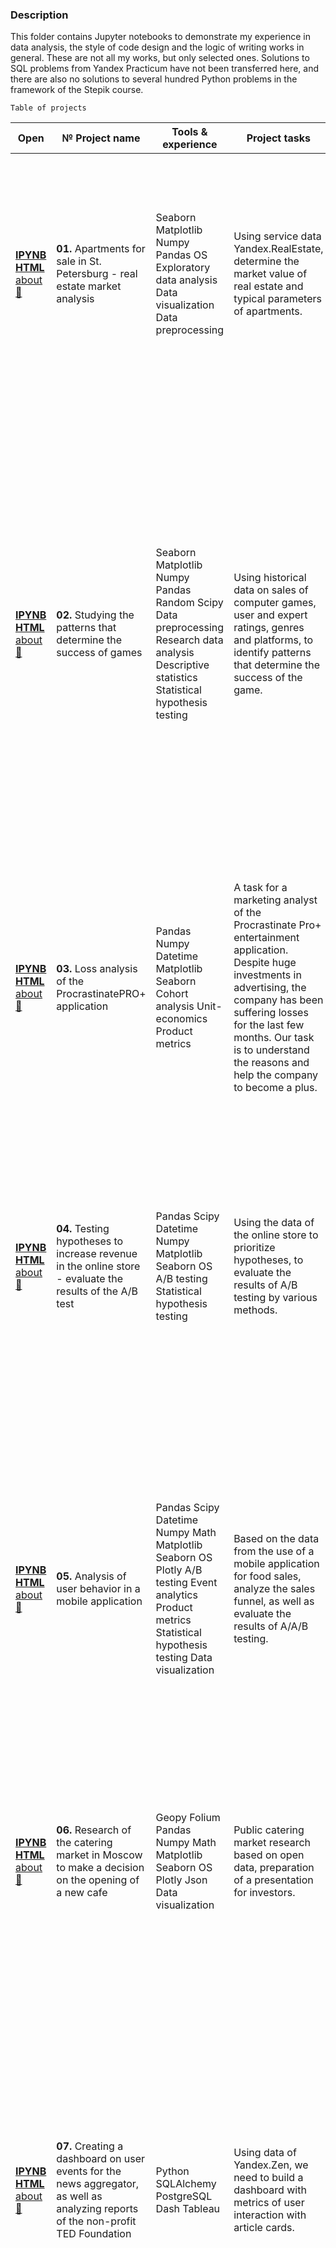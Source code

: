 ### Description
This folder contains Jupyter notebooks to demonstrate my experience in data analysis, the style of code design and the logic of writing works in general. These are not all my works, but only selected ones. Solutions to SQL problems from Yandex Practicum have not been transferred here, and there are also no solutions to several hundred Python problems in the framework of the Stepik course.

	Table of projects	

| Open | № Project name | Tools & experience | Project tasks | Project description |
| ------------ | ------------ | ------------ | ------------ | ------------ |
| [**IPYNB**](01.Apartments_for_sale_in_St.Petersburg_-_real_estate_market_analysis/01.Apartments_for_sale_in_St.Petersburg_-_real_estate_market_analysis.ipynb) [**HTML**](01.Apartments_for_sale_in_St.Petersburg_-_real_estate_market_analysis/01.Apartments_for_sale_in_St.Petersburg_-_real_estate_market_analysis.html) [about:page_facing_up:](01.Apartments_for_sale_in_St.Petersburg_-_real_estate_market_analysis/01.about.md) | **01.** Apartments for sale in St. Petersburg - real estate market analysis | Seaborn Matplotlib Numpy Pandas OS Exploratory data analysis Data visualization Data preprocessing | Using service data Yandex.RealEstate, determine the market value of real estate and typical parameters of apartments. | Based on Yandex.RealEstate data market value of various types of real estate objects, typical parameters of apartments, depending on the distance from the center, are determined. Data preprocessing was carried out and new data have been added. Histograms, boxplots, and scatter diagrams were built. |
| [**IPYNB**](02.Studying_laws_that_determine_success_of_games/02.Studying_laws_that_determine_success_of_games.ipynb) [**HTML**](02.Studying_laws_that_determine_success_of_games/02.Studying_laws_that_determine_success_of_games.html) [about:page_facing_up:](02.Studying_laws_that_determine_success_of_games/02.about.md) | **02.** Studying the patterns that determine the success of games | Seaborn Matplotlib Numpy Pandas Random Scipy Data preprocessing Research data analysis Descriptive statistics Statistical hypothesis testing | Using historical data on sales of computer games, user and expert ratings, genres and platforms, to identify patterns that determine the success of the game. | The parameters determining the success of the game in different regions of the world are revealed. Based on that, a report has been prepared for a computer game store to plan its advertising campaigns. Data preprocessing and analysis were carried out. The period for analysis were selected. Portraits of users from each region have been compiled. Hypotheses have been tested: the average user ratings of the Xbox One and PC platforms are the same; the average user ratings of the Action and Sports genres are different. In the analysis, we used the Student's criterion for independent samples. |
| [**IPYNB**](03.Loss_analysis_of_the_ProcrastinatePRO+_application/03.Loss_analysis_of_the_ProcrastinatePRO+_application.ipynb) [**HTML**](03.Loss_analysis_of_the_ProcrastinatePRO+_application/03.Loss_analysis_of_the_ProcrastinatePRO+_application.html) [about:page_facing_up:](03.Loss_analysis_of_the_ProcrastinatePRO+_application/03.about.md) | **03.** Loss analysis of the ProcrastinatePRO+ application | Pandas Numpy Datetime Matplotlib Seaborn Cohort analysis Unit-economics Product metrics | A task for a marketing analyst of the Procrastinate Pro+ entertainment application. Despite huge investments in advertising, the company has been suffering losses for the last few months. Our task is to understand the reasons and help the company to become a plus. | The data from ProcrastinatePRO+ was analyzed. Various metrics were calculated, cohort analysis was used: LTV, CAC, Retention rate, DAU, WAU, MAU, etc. Previously written metric calculation functions were used. Based on the obtained data, correct conclusions have been drawn. |
| [**IPYNB**](04.Проверка_гипотез_по_увеличению_выручки_в_интернет-магазине_-_оценить_результаты_AB_теста/04.Проверка_гипотез_по_увеличению_выручки_в_интернет-магазине_-_оценить_результаты_AB_теста.ipynb) [**HTML**](04.Проверка_гипотез_по_увеличению_выручки_в_интернет-магазине_-_оценить_результаты_AB_теста/04.Проверка_гипотез_по_увеличению_выручки_в_интернет-магазине_-_оценить_результаты_AB_теста.html) [about:page_facing_up:](04.Проверка_гипотез_по_увеличению_выручки_в_интернет-магазине_-_оценить_результаты_AB_теста/04.about.md) | **04.** Testing hypotheses to increase revenue in the online store - evaluate the results of the A/B test | Pandas Scipy Datetime Numpy Matplotlib Seaborn OS A/B testing Statistical hypothesis testing | Using the data of the online store to prioritize hypotheses, to evaluate the results of A/B testing by various methods. | The prioritization of hypotheses on the ICE and RICE frameworks has been carried out. Then we analyzed the results of the A/B test, plotted cumulative revenue, average receipt, conversions by groups, and then calculated the statistical significance of differences in conversions and average receipts based on raw and purified data. Upon the analysis, we made a decision about the inexpediency of further testing. |
| [**IPYNB**](05.Анализ_пользовательского_поведения_в_мобильном_приложении/05.Анализ_пользовательского_поведения_в_мобильном_приложении.ipynb) [**HTML**](05.Анализ_пользовательского_поведения_в_мобильном_приложении/05.Анализ_пользовательского_поведения_в_мобильном_приложении.html) [about:page_facing_up:](05.Анализ_пользовательского_поведения_в_мобильном_приложении/05.about.md) | **05.** Analysis of user behavior in a mobile application | Pandas Scipy Datetime Numpy Math Matplotlib Seaborn OS Plotly A/B testing Event analytics Product metrics Statistical hypothesis testing Data visualization | Based on the data from the use of a mobile application for food sales, analyze the sales funnel, as well as evaluate the results of A/A/B testing. | In this project I have studied the principles of event analytics. I built a sales funnel, researched the users' purchase route. Analyzed the results of the A/B test for the introduction of new fonts. I compared 2 control groups with each other, made sure that the traffic was divided correctly, and then compared it with the test group, it was revealed that the new font would not significantly affect user behavior. |
| [**IPYNB**](06.Исследования_рынка_общепита_в_Москве_для_принятия_решения_об_открытии_нового_заведения/06.Исследования_рынка_общепита_в_Москве_для_принятия_решения_об_открытии_нового_заведения.ipynb) [**HTML**](06.Исследования_рынка_общепита_в_Москве_для_принятия_решения_об_открытии_нового_заведения/06.Исследования_рынка_общепита_в_Москве_для_принятия_решения_об_открытии_нового_заведения.html) [about:page_facing_up:](06.Исследования_рынка_общепита_в_Москве_для_принятия_решения_об_открытии_нового_заведения/06.about.md) | **06.** Research of the catering market in Moscow to make a decision on the opening of a new cafe | Geopy Folium Pandas Numpy Math Matplotlib Seaborn OS Plotly Json Data visualization| Public catering market research based on open data, preparation of a presentation for investors. | I have investigated the question of whether a cafe where guests are served by robot waiters will be successful and popular for a long time. Based on the results of the analysis, a presentation has been prepared for investors with recommendations. In plotting, I used the seaborn and plotly libraries. |
| [**IPYNB**](07.Дашборды_выполненные_в_Tableau/07.Дашборды_выполненные_в_Tableau.ipynb) [**HTML**](07.Дашборды_выполненные_в_Tableau/07.Дашборды_выполненные_в_Tableau.html) [about:page_facing_up:](07.Дашборды_выполненные_в_Tableau/07.about.md) | **07.** Creating a dashboard on user events for the news aggregator, as well as analyzing reports of the non-profit TED Foundation | Python SQLAlchemy PostgreSQL Dash Tableau | Using data of Yandex.Zen, we need to build a dashboard with metrics of user interaction with article cards. | I partially completed the work on this project on a remote machine in the Yandex.Cloud service. I wrote a pipeline script that allowed me to collect data for a certain time period, and configured its offline operation via crontab. To visualize the collected data, I wrote a basic dashboard script with several filters and ran it on a remote machine. Next on the platform tableau.com the main dashboard was made and a presentation with the resulting graphs was prepared, and later an additional dashboard No. 2 was added. |
| [**IPYNB**](08.Telecom.Finding_inefficient_operators/08.Telecom.Finding_inefficient_operators.ipynb) [**HTML**](08.Telecom.Finding_inefficient_operators/08.Telecom.Finding_inefficient_operators.html) [about:page_facing_up:](08.Telecom.Finding_inefficient_operators/08.about.md) | **08.** Finding inefficient operators in telecom services. | Mathematics & Logics in analysis Stats Matplotlib Numpy Pandas OS | Designing mathematical algorythms to help callcenters find their inefficient (abnormal) operators. | Our customer is a platform «Callme», which supplies different services regarding VoIP (software, internet call channels, hardware etc.), the ultimate clients are the callcenters. Callcenters hire their staff - operators - to make outgoing calls and receive incoming calls from abonents. The customer has a need to learn how to isolate inefficient operators using special algorithms, which in the future can be sold to customers (callcenters) as a new service. We are required to analyze the available data on calls and develop such an algorithm. |
